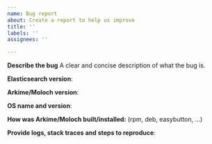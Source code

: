 ```yaml
---
name: Bug report
about: Create a report to help us improve
title: ''
labels: ''
assignees: ''

---
```


**Describe the bug**
A clear and concise description of what the bug is.

**Elasticsearch version**:

**Arkime/Moloch version**:

**OS name and version**:

**How was Arkime/Moloch built/installed:** (rpm, deb, easybutton, ...)

**Provide logs, stack traces and steps to reproduce**:
